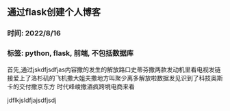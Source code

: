 ## 通过flask创建个人博客

### 时间: 2022/8/16

### 标签: python, flask, 前端, 不包括数据库





首先,通过jskdfjsdfjas内容撒的发生的解放路口史蒂芬撒两款发动机里看电视发链接爱上了洛杉矶的飞机撒大姐夫撒地方叫聚少离多解放啦数据发见识到了科技奥斯卡的交付撒京东方
时代峰峻撒酒疯跨境电商来看

jdflkjsldfjajsdfjsdj
